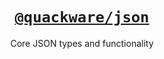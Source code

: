 <h1 align="center">
  <a href="https://github.com/quackware/json">
    <code>@quackware/json</code>
  </a>
</h1>

<p align="center">Core JSON types and functionality</p>
